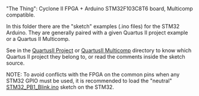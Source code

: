 

"The Thing": Cyclone II FPGA + Arduino STM32F103C8T6 board, Multicomp compatible.

In this folder there are the "sketch" examples (.ino files) for the STM32 Arduino. They are generally paired with a given Quartus II project example or a Quartus II Multicomp. 

See in the [QuartusII Project](https://github.com/SuperFabius/The-Thing-FPGA-STM32/tree/master/QuartusII%20Project) or [QuartusII Multicomp](https://github.com/SuperFabius/The-Thing-FPGA-STM32/tree/master/QuartusII%20Multicomp) directory to know which Quartus II project they belong to, or read the comments inside the sketch source.

NOTE: To avoid conflicts with the FPGA on the common pins when any STM32 GPIO must be used, it is recommended to load the "neutral" [STM32_PB1_Blink.ino](https://github.com/SuperFabius/The-Thing-FPGA-STM32/blob/master/STM32%20Sketch/STM32_PB1_Blink.ino) sketch on the STM32.
